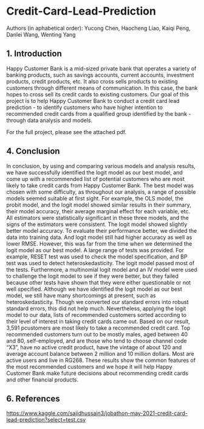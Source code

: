 # Credit-Card-Lead-Prediction
Authors (in aphabetical order): Yucong Chen, Haocheng Liao, Kaiqi Peng, Danlei Wang, Wenting Yang

## 1. Introduction
Happy Customer Bank is a mid-sized private bank that operates a variety of banking products, such as
savings accounts, current accounts, investment products, credit products, etc. It also cross sells products to
existing customers through different means of communication. In this case, the bank hopes to cross sell its
credit cards to existing customers.
Our goal of this project is to help Happy Customer Bank to conduct a credit card lead prediction - to identify
customers who have higher intention to recommended credit cards from a qualified group identified by the
bank - through data analysis and models.

For the full project, please see the attached pdf.

## 4. Conclusion
In conclusion, by using and comparing various models and analysis results, we have successfully identified
the logit model as our best model, and come up with a recommended list of potential customers who are
most likely to take credit cards from Happy Customer Bank.
The best model was chosen with some difficulty, as throughout our analysis, a range of possible models
seemed suitable at first sight. For example, the OLS model, the probit model, and the logit model showed
similar results in their summary, their model accuracy, their average marginal effect for each variable, etc. All
estimators were statistically significant in these three models, and the signs of the estimators were consistent.
The logit model showed slightly better model accuracy. To evaluate their performance better, we divided the
data into training data. And logit model still had higher accuracy as well as lower RMSE.
However, this was far from the time when we determined the logit model as our best model. A large range
of tests was provided. For example, RESET test was used to check the model specification, and BP test was
used to detect heteroskedasticity. The logit model passed most of the tests. Furthermore, a multinomial logit
model and an IV model were used to challenge the logit model to see if they were better, but they failed
because other tests have shown that they were either questionable or not well specified.
Although we have identified the logit model as our best model, we still have many shortcomings at present,
such as heteroskedasticity. Though we converted our standard errors into robust standard errors, this did
not help much.
Nevertheless, applying the logit model to our data, lists of recommended customers sorted according to
their level of interest in taking credit cards came out. Based on our result, 3,591 pcustomers are most likely to
take a recommended credit card. Top recommended customers turn out to be mostly males, aged between 40
and 80, self-employed, and are those who tend to choose channel code “X3”, have no active credit product,
have the vintage of about 120 and average account balance between 2 million and 10 million dollars. Most
are active users and live in RG268. These results show the common features of the most recommended
customers and we hope it will help Happy Customer Bank make future decisions about recommending
credit cards and other financial products.

## 6. References
https://www.kaggle.com/sajidhussain3/jobathon-may-2021-credit-card-lead-prediction?select=test.csv

